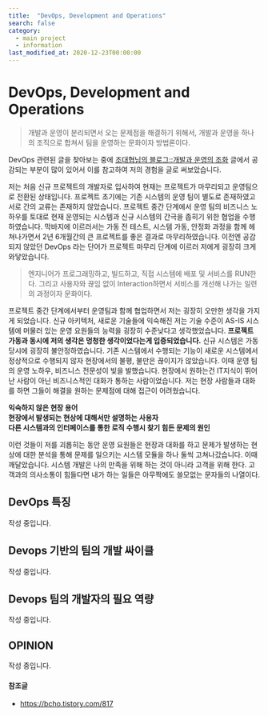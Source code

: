 ```yaml
---
title:  "DevOps, Development and Operations"
search: false
category: 
  - main project
  - information
last_modified_at: 2020-12-23T00:00:00
---
```


# DevOps, Development and Operations

> 개발과 운영이 분리되면서 오는 문제점을 해결하기 위해서, 개발과 운영을 하나의 조직으로 합쳐서 팀을 운영하는 문화이자 방법론이다.

DevOps 관련된 글을 찾아보는 중에 [조대협님의 블로그::개발과 운영의 조화][blogLink] 글에서 공감되는 부분이 많이 있어서 이를 참고하여 저의 경험을 글로 써보았습니다.
 
저는 처음 신규 프로젝트의 개발자로 입사하여 현재는 프로젝트가 마무리되고 운영팀으로 전환된 상태입니다. 
프로젝트 초기에는 기존 시스템의 운영 팀이 별도로 존재하였고 서로 간의 교류는 존재하지 않았습니다.
프로젝트 중간 단계에서 운영 팀의 비즈니스 노하우를 토대로 현재 운영되는 시스템과 신규 시스템의 간극을 좁히기 위한 협업을 수행하였습니다.
막바지에 이르러서는 가동 전 테스트, 시스템 가동, 안정화 과정을 함께 헤쳐나가면서 2년 6개월간의 큰 프로젝트를 좋은 결과로 마무리하였습니다. 
이전엔 공감되지 않았던 DevOps 라는 단어가 프로젝트 마무리 단계에 이르러 저에게 굉장히 크게 와닿았습니다.

> 엔지니어가 프로그래밍하고, 빌드하고, 직접 시스템에 배포 및 서비스를 RUN한다. 그리고 사용자와 끊임 없이 Interaction하면서 서비스를 개선해 나가는 일련의 과정이자 문화이다.

프로젝트 중간 단계에서부터 운영팀과 함께 협업하면서 저는 굉장히 오만한 생각을 가지게 되었습니다. 
신규 아키텍처, 새로운 기술들에 익숙해진 저는 기술 수준이 AS-IS 시스템에 머물러 있는 운영 요원들의 능력을 굉장히 수준낮다고 생각했었습니다. 
**프로젝트 가동과 동시에 저의 생각은 멍청한 생각이었다는게 입증되었습니다.** 
신규 시스템은 가동 당시에 굉장히 불안정하였습니다. 기존 시스템에서 수행되는 기능이 새로운 시스템에서 정상적으로 수행되지 않자 현장에서의 불평, 불만은 끊이지가 않았습니다. 
이때 운영 팀의 운영 노하우, 비즈니스 전문성이 빛을 발했습니다. 현장에서 원하는건 IT지식이 뛰어난 사람이 아닌 비즈니스적인 대화가 통하는 사람이었습니다. 
저는 현장 사람들과 대화를 하면 그들이 해결을 원하는 문제점에 대해 접근이 어려웠습니다. 

**익숙하지 않은 현장 용어<br>**
**현장에서 발생되는 현상에 대해서만 설명하는 사용자<br>**
**다른 시스템과의 인터페이스를 통한 로직 수행시 찾기 힘든 문제의 원인**

이런 것들이 저를 괴롭히는 동안 운영 요원들은 현장과 대화를 하고 문제가 발생하는 현상에 대한 분석을 통해 문제를 일으키는 시스템 모듈을 하나 둘씩 고쳐나갔습니다.
이때 깨달았습니다. 시스템 개발은 나의 만족을 위해 하는 것이 아니라 고객을 위해 한다. 
고객과의 의사소통이 힘들다면 내가 하는 일들은 아무짝에도 쓸모없는 문자들의 나열이다.

## DevOps 특징
작성 중입니다.

## Devops 기반의 팀의 개발 싸이클
작성 중입니다.

## Devops 팀의 개발자의 필요 역량
작성 중입니다.

## OPINION
작성 중입니다.

#### 참조글
- <https://bcho.tistory.com/817>

[blogLink]: https://bcho.tistory.com/817